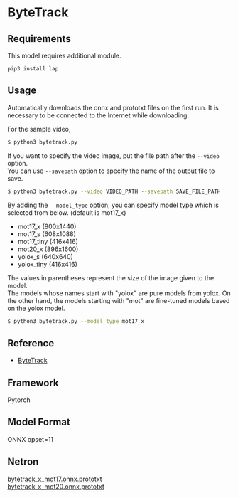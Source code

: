 # ByteTrack

## Requirements
This model requires additional module.

```
pip3 install lap
```

## Usage
Automatically downloads the onnx and prototxt files on the first run.
It is necessary to be connected to the Internet while downloading.

For the sample video,
```bash
$ python3 bytetrack.py
```

If you want to specify the video image, put the file path after the `--video` option.  
You can use `--savepath` option to specify the name of the output file to save.
```bash
$ python3 bytetrack.py --video VIDEO_PATH --savepath SAVE_FILE_PATH
```

By adding the `--model_type` option, you can specify model type which is selected from below. (default is mot17_x)

- mot17_x (800x1440)
- mot17_s (608x1088)
- mot17_tiny (416x416)
- mot20_x (896x1600)
- yolox_s (640x640)
- yolox_tiny (416x416)

The values in parentheses represent the size of the image given to the model.  
The models whose names start with "yolox" are pure models from yolox. On the other hand, the models starting with "mot" are fine-tuned models based on the yolox model.

```bash
$ python3 bytetrack.py --model_type mot17_x
```

## Reference

- [ByteTrack](https://github.com/ifzhang/ByteTrack)

## Framework

Pytorch

## Model Format

ONNX opset=11

## Netron

[bytetrack_x_mot17.onnx.prototxt](https://netron.app/?url=https://storage.googleapis.com/ailia-models/bytetrack/bytetrack_x_mot17.onnx.prototxt)  
[bytetrack_x_mot20.onnx.prototxt](https://netron.app/?url=https://storage.googleapis.com/ailia-models/bytetrack/bytetrack_x_mot20.onnx.prototxt)  
